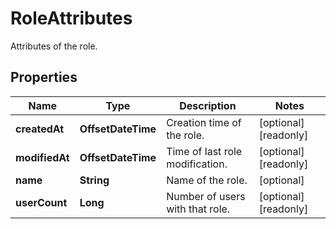 

# RoleAttributes

Attributes of the role.

## Properties

Name | Type | Description | Notes
------------ | ------------- | ------------- | -------------
**createdAt** | **OffsetDateTime** | Creation time of the role. |  [optional] [readonly]
**modifiedAt** | **OffsetDateTime** | Time of last role modification. |  [optional] [readonly]
**name** | **String** | Name of the role. |  [optional]
**userCount** | **Long** | Number of users with that role. |  [optional] [readonly]



